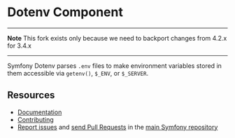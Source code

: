 Dotenv Component
================

---------

**Note** This fork exists only because we need to backport changes from 4.2.x for 3.4.x

---------

Symfony Dotenv parses `.env` files to make environment variables stored in them
accessible via `getenv()`, `$_ENV`, or `$_SERVER`.

Resources
---------

  * [Documentation](https://symfony.com/doc/current/components/dotenv.html)
  * [Contributing](https://symfony.com/doc/current/contributing/index.html)
  * [Report issues](https://github.com/symfony/symfony/issues) and
    [send Pull Requests](https://github.com/symfony/symfony/pulls)
    in the [main Symfony repository](https://github.com/symfony/symfony)
